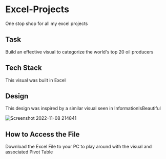 # Excel-Projects
One stop shop for all my excel projects

## Task
Build an effective  visual to categorize the world's top 20 oil producers

## Tech Stack
This visual was built in Excel

## Design
This design was inspired by a similar visual seen in InformationIsBeautiful

![Screenshot 2022-11-08 214841](https://user-images.githubusercontent.com/35902011/200683292-cb7ba1bd-d733-4d0d-871b-c6e90ef539f0.png)

## How to Access the File
Download the Excel File to your PC to play around with the visual and associated Pivot Table

